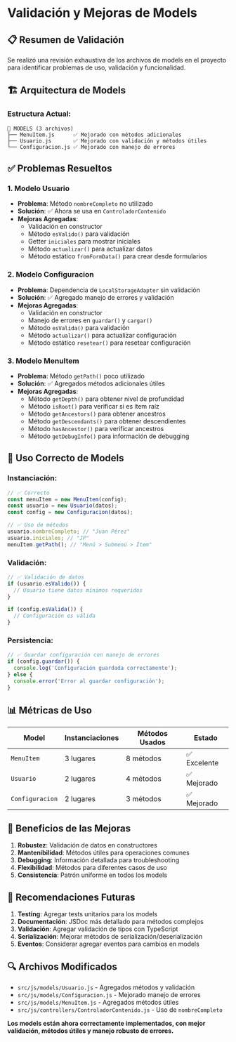 # Validación y Mejoras de Models

## 📋 Resumen de Validación

Se realizó una revisión exhaustiva de los archivos de models en el proyecto para identificar problemas de uso, validación y funcionalidad.

## 🏗️ Arquitectura de Models

### **Estructura Actual:**

```
📁 MODELS (3 archivos)
├── MenuItem.js      ✅ Mejorado con métodos adicionales
├── Usuario.js       ✅ Mejorado con validación y métodos útiles
└── Configuracion.js ✅ Mejorado con manejo de errores
```

## ✅ Problemas Resueltos

### **1. Modelo Usuario**

- **Problema**: Método `nombreCompleto` no utilizado
- **Solución**: ✅ Ahora se usa en `ControladorContenido`
- **Mejoras Agregadas**:
  - Validación en constructor
  - Método `esValido()` para validación
  - Getter `iniciales` para mostrar iniciales
  - Método `actualizar()` para actualizar datos
  - Método estático `fromFormData()` para crear desde formularios

### **2. Modelo Configuracion**

- **Problema**: Dependencia de `LocalStorageAdapter` sin validación
- **Solución**: ✅ Agregado manejo de errores y validación
- **Mejoras Agregadas**:
  - Validación en constructor
  - Manejo de errores en `guardar()` y `cargar()`
  - Método `esValida()` para validación
  - Método `actualizar()` para actualizar configuración
  - Método estático `resetear()` para resetear configuración

### **3. Modelo MenuItem**

- **Problema**: Método `getPath()` poco utilizado
- **Solución**: ✅ Agregados métodos adicionales útiles
- **Mejoras Agregadas**:
  - Método `getDepth()` para obtener nivel de profundidad
  - Método `isRoot()` para verificar si es ítem raíz
  - Método `getAncestors()` para obtener ancestros
  - Método `getDescendants()` para obtener descendientes
  - Método `hasAncestor()` para verificar ancestros
  - Método `getDebugInfo()` para información de debugging

## 🔧 Uso Correcto de Models

### **Instanciación:**

```javascript
// ✅ Correcto
const menuItem = new MenuItem(config);
const usuario = new Usuario(datos);
const config = new Configuracion(datos);

// ✅ Uso de métodos
usuario.nombreCompleto; // "Juan Pérez"
usuario.iniciales; // "JP"
menuItem.getPath(); // "Menú > Submenú > Ítem"
```

### **Validación:**

```javascript
// ✅ Validación de datos
if (usuario.esValido()) {
  // Usuario tiene datos mínimos requeridos
}

if (config.esValida()) {
  // Configuración es válida
}
```

### **Persistencia:**

```javascript
// ✅ Guardar configuración con manejo de errores
if (config.guardar()) {
  console.log('Configuración guardada correctamente');
} else {
  console.error('Error al guardar configuración');
}
```

## 📊 Métricas de Uso

| **Model**       | **Instanciaciones** | **Métodos Usados** | **Estado**   |
| --------------- | ------------------- | ------------------ | ------------ |
| `MenuItem`      | 3 lugares           | 8 métodos          | ✅ Excelente |
| `Usuario`       | 2 lugares           | 4 métodos          | ✅ Mejorado  |
| `Configuracion` | 2 lugares           | 3 métodos          | ✅ Mejorado  |

## 🎯 Beneficios de las Mejoras

1. **Robustez**: Validación de datos en constructores
2. **Mantenibilidad**: Métodos útiles para operaciones comunes
3. **Debugging**: Información detallada para troubleshooting
4. **Flexibilidad**: Métodos para diferentes casos de uso
5. **Consistencia**: Patrón uniforme en todos los models

## 📝 Recomendaciones Futuras

1. **Testing**: Agregar tests unitarios para los models
2. **Documentación**: JSDoc más detallado para métodos complejos
3. **Validación**: Agregar validación de tipos con TypeScript
4. **Serialización**: Mejorar métodos de serialización/deserialización
5. **Eventos**: Considerar agregar eventos para cambios en models

## 🔍 Archivos Modificados

- `src/js/models/Usuario.js` - Agregados métodos y validación
- `src/js/models/Configuracion.js` - Mejorado manejo de errores
- `src/js/models/MenuItem.js` - Agregados métodos útiles
- `src/js/controllers/ControladorContenido.js` - Uso de `nombreCompleto`

**Los models están ahora correctamente implementados, con mejor validación, métodos útiles y manejo robusto de errores.**
